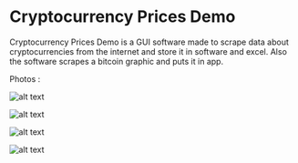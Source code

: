 # Cryptocurrency Prices Demo

Cryptocurrency Prices Demo is a GUI software made to scrape data about cryptocurrencies from the internet and store it in software and excel. Also the software scrapes a bitcoin graphic and puts it in app.


Photos : 

![alt text](https://github.com/nikolakosticc/cryptocurrency-prices-demo/blob/main/images/home_photo.png)

![alt text](https://github.com/nikolakosticc/cryptocurrency-prices-demo/blob/main/images/save_photo.png)

![alt text](https://github.com/nikolakosticc/cryptocurrency-prices-demo/blob/main/images/excel_photo.png)

![alt text](https://github.com/nikolakosticc/cryptocurrency-prices-demo/blob/main/images/help_photo.png)
